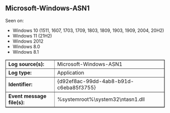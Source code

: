 ## Microsoft-Windows-ASN1

Seen on:
* Windows 10 (1511, 1607, 1703, 1709, 1803, 1809, 1903, 1909, 2004, 20H2)
* Windows 11 (21H2)
* Windows 2012
* Windows 8.0
* Windows 8.1

<table border="1" class="docutils">
  <tbody>
    <tr>
      <td><b>Log source(s):</b></td>
      <td>Microsoft-Windows-ASN1</td>
    </tr>
    <tr>
      <td><b>Log type:</b></td>
      <td>Application</td>
    </tr>
    <tr>
      <td><b>Identifier:</b></td>
      <td>{d92ef8ac-99dd-4ab8-b91d-c6eba85f3755}</td>
    </tr>
    <tr>
      <td><b>Event message file(s):</b></td>
      <td>%systemroot%\system32\ntasn1.dll</td>
    </tr>
  </tbody>
</table>

&nbsp;

